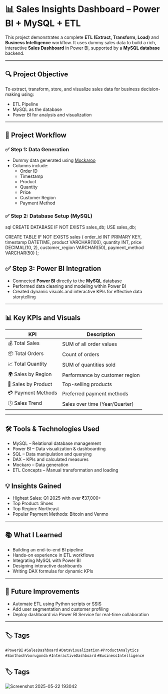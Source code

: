 # 📊 Sales Insights Dashboard – Power BI + MySQL + ETL

This project demonstrates a complete **ETL (Extract, Transform, Load)** and **Business Intelligence** workflow. It uses dummy sales data to build a rich, interactive **Sales Dashboard** in Power BI, supported by a **MySQL database** backend.

---

## 🔍 Project Objective

To extract, transform, store, and visualize sales data for business decision-making using:

- ETL Pipeline
- MySQL as the database
- Power BI for analysis and visualization

---

## 📁 Project Workflow

### ✅ Step 1: Data Generation
- Dummy data generated using [Mockaroo](https://mockaroo.com/)
- Columns include:
  - Order ID
  - Timestamp
  - Product
  - Quantity
  - Price
  - Customer Region
  - Payment Method

### ✅ Step 2: Database Setup (MySQL)

sql
CREATE DATABASE IF NOT EXISTS sales_db;
USE sales_db;

CREATE TABLE IF NOT EXISTS sales (
    order_id INT PRIMARY KEY,
    timestamp DATETIME,
    product VARCHAR(100),
    quantity INT,
    price DECIMAL(10, 2),
    customer_region VARCHAR(50),
    payment_method VARCHAR(50)
);  

## ✅ Step 3: Power BI Integration

- Connected **Power BI** directly to the **MySQL** database  
- Performed data cleaning and modeling within Power BI  
- Created dynamic visuals and interactive KPIs for effective data storytelling

---

## 📊 Key KPIs and Visuals

| KPI                    | Description                                |
|------------------------|--------------------------------------------|
| 💰 Total Sales         | SUM of all order values                    |
| 📦 Total Orders        | Count of orders                           |
| 📈 Total Quantity      | SUM of quantities sold                    |
| 🌍 Sales by Region     | Performance by customer region            |
| 🛒 Sales by Product    | Top-selling products                      |
| 💳 Payment Methods     | Preferred payment methods                 |
| 🕒 Sales Trend         | Sales over time (Year/Quarter)            |

---

## 🛠️ Tools & Technologies Used

- MySQL – Relational database management  
- Power BI – Data visualization & dashboarding  
- SQL – Data manipulation and querying  
- DAX – KPIs and calculated measures  
- Mockaro – Data generation  
- ETL Concepts – Manual transformation and loading  


## 💡 Insights Gained

- Highest Sales: Q1 2025 with over ₹37,000+  
- Top Product: Shoes
- Top Region: Northeast  
- Popular Payment Methods: Bitcoin and Venmo

---

## 📚 What I Learned

- Building an end-to-end BI pipeline  
- Hands-on experience in ETL workflows  
- Integrating MySQL with Power BI  
- Designing interactive dashboards  
- Writing DAX formulas for dynamic KPIs  

---

## 📎 Future Improvements

- Automate ETL using Python scripts or SSIS  
- Add user segmentation and customer profiling  
- Deploy dashboard via Power BI Service for real-time collaboration
---

## 🏷️ Tags

`#PowerBI` `#SalesDashboard` `#DataVisualization` `#ProductAnalytics` `#SanthoshVoorugonda` `#InteractiveDashboard` `#BusinessIntelligence`

## 🏷️ Tags


![Screenshot 2025-05-22 193042](https://github.com/user-attachments/assets/362091b3-8e19-433c-9e3f-897727652646)


